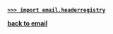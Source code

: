 [**`>>> import email.headerregistry`**](/modules/email/headerregistry/)

[**back to email**](/modules/email/)